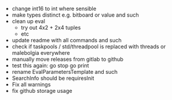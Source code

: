 - change int16 to int where sensible
- make types distinct e.g. bitboard or value and such
- clean up eval
    - try out 4x2 + 2x4 tuples
    - etc
- update readme with all commands and such
- check if taskpools / std/threadpool is replaced with threads or malebolgia everywhere
- manually move releases from gitlab to github
- test this again:
    go
    stop
    go
    print
- rename EvalParametersTemplate and such
- SearchInfo should be requiresInit
- Fix all warnings
- fix github storage usage